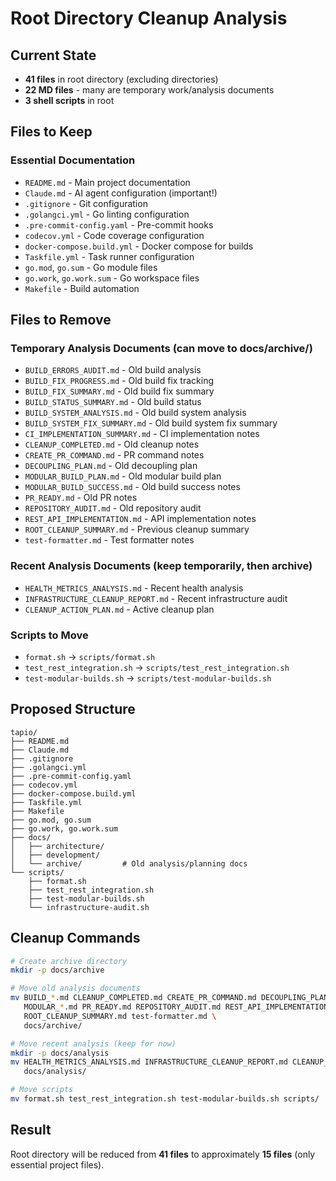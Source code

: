 # Root Directory Cleanup Analysis

## Current State
- **41 files** in root directory (excluding directories)
- **22 MD files** - many are temporary work/analysis documents
- **3 shell scripts** in root

## Files to Keep

### Essential Documentation
- `README.md` - Main project documentation
- `Claude.md` - AI agent configuration (important!)
- `.gitignore` - Git configuration
- `.golangci.yml` - Go linting configuration
- `.pre-commit-config.yaml` - Pre-commit hooks
- `codecov.yml` - Code coverage configuration
- `docker-compose.build.yml` - Docker compose for builds
- `Taskfile.yml` - Task runner configuration
- `go.mod`, `go.sum` - Go module files
- `go.work`, `go.work.sum` - Go workspace files
- `Makefile` - Build automation

## Files to Remove

### Temporary Analysis Documents (can move to docs/archive/)
- `BUILD_ERRORS_AUDIT.md` - Old build analysis
- `BUILD_FIX_PROGRESS.md` - Old build fix tracking
- `BUILD_FIX_SUMMARY.md` - Old build fix summary
- `BUILD_STATUS_SUMMARY.md` - Old build status
- `BUILD_SYSTEM_ANALYSIS.md` - Old build system analysis
- `BUILD_SYSTEM_FIX_SUMMARY.md` - Old build system fix summary
- `CI_IMPLEMENTATION_SUMMARY.md` - CI implementation notes
- `CLEANUP_COMPLETED.md` - Old cleanup notes
- `CREATE_PR_COMMAND.md` - PR command notes
- `DECOUPLING_PLAN.md` - Old decoupling plan
- `MODULAR_BUILD_PLAN.md` - Old modular build plan
- `MODULAR_BUILD_SUCCESS.md` - Old build success notes
- `PR_READY.md` - Old PR notes
- `REPOSITORY_AUDIT.md` - Old repository audit
- `REST_API_IMPLEMENTATION.md` - API implementation notes
- `ROOT_CLEANUP_SUMMARY.md` - Previous cleanup summary
- `test-formatter.md` - Test formatter notes

### Recent Analysis Documents (keep temporarily, then archive)
- `HEALTH_METRICS_ANALYSIS.md` - Recent health analysis
- `INFRASTRUCTURE_CLEANUP_REPORT.md` - Recent infrastructure audit
- `CLEANUP_ACTION_PLAN.md` - Active cleanup plan

### Scripts to Move
- `format.sh` → `scripts/format.sh`
- `test_rest_integration.sh` → `scripts/test_rest_integration.sh`
- `test-modular-builds.sh` → `scripts/test-modular-builds.sh`

## Proposed Structure

```
tapio/
├── README.md
├── Claude.md
├── .gitignore
├── .golangci.yml
├── .pre-commit-config.yaml
├── codecov.yml
├── docker-compose.build.yml
├── Taskfile.yml
├── Makefile
├── go.mod, go.sum
├── go.work, go.work.sum
├── docs/
│   ├── architecture/
│   ├── development/
│   └── archive/         # Old analysis/planning docs
└── scripts/
    ├── format.sh
    ├── test_rest_integration.sh
    ├── test-modular-builds.sh
    └── infrastructure-audit.sh
```

## Cleanup Commands

```bash
# Create archive directory
mkdir -p docs/archive

# Move old analysis documents
mv BUILD_*.md CLEANUP_COMPLETED.md CREATE_PR_COMMAND.md DECOUPLING_PLAN.md \
   MODULAR_*.md PR_READY.md REPOSITORY_AUDIT.md REST_API_IMPLEMENTATION.md \
   ROOT_CLEANUP_SUMMARY.md test-formatter.md \
   docs/archive/

# Move recent analysis (keep for now)
mkdir -p docs/analysis
mv HEALTH_METRICS_ANALYSIS.md INFRASTRUCTURE_CLEANUP_REPORT.md CLEANUP_ACTION_PLAN.md \
   docs/analysis/

# Move scripts
mv format.sh test_rest_integration.sh test-modular-builds.sh scripts/
```

## Result
Root directory will be reduced from **41 files** to approximately **15 files** (only essential project files).